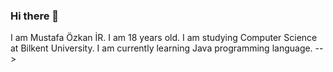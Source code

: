 ### Hi there 👋

I am Mustafa Özkan İR.
I am 18 years old.
I am studying Computer Science at Bilkent University.
I am currently learning Java programming language.
-->
